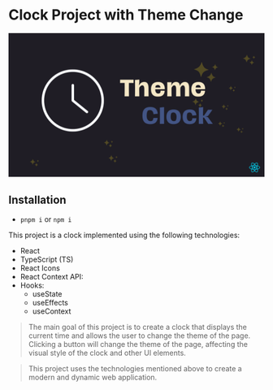 # Clock Project with Theme Change

![Theme Clock](./src/assets/images/Img_ThemeClock-min.png)

## Installation

- `pnpm i` or `npm i`

This project is a clock implemented using the following technologies:

- React
- TypeScript (TS)
- React Icons
- React Context API:
- Hooks:
  - useState
  - useEffects
  - useContext

> The main goal of this project is to create a clock that displays the current time and allows the user to change the theme of the page. Clicking a button will change the theme of the page, affecting the visual style of the clock and other UI elements.

> This project uses the technologies mentioned above to create a modern and dynamic web application.
